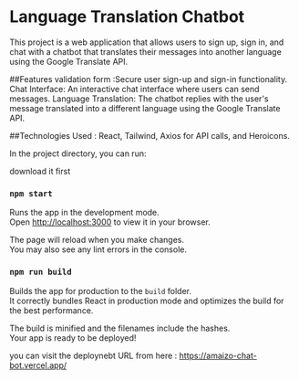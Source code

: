 # Language Translation Chatbot

This project is a web application that allows users to sign up, sign in, and chat with a chatbot
that translates their messages into another language using the Google Translate API.

##Features 
validation form :Secure user sign-up and sign-in functionality.
Chat Interface: An interactive chat interface where users can send messages.
Language Translation: The chatbot replies with the user's message translated into a different language using the Google Translate API.


##Technologies Used :
React, Tailwind, Axios for API calls, and Heroicons.

In the project directory, you can run:

download it first 
### `npm start`

Runs the app in the development mode.\
Open [http://localhost:3000](http://localhost:3000) to view it in your browser.

The page will reload when you make changes.\
You may also see any lint errors in the console.

### `npm run build`

Builds the app for production to the `build` folder.\
It correctly bundles React in production mode and optimizes the build for the best performance.

The build is minified and the filenames include the hashes.\
Your app is ready to be deployed!

you can visit the deploynebt URL from here : https://amaizo-chat-bot.vercel.app/


